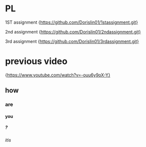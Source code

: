 # PL
1ST assignment {https://github.com/Dorislin01/1stassignment.git}

2nd assignment {https://github.com/Dorislin01/2ndassignment.git}

3rd assignment {https://github.com/Dorislin01/3rdassignment.git}
# previous video 
{https://www.youtube.com/watch?v=-ouu6y9oX-Y}
## how
### are
#### you
##### ?
###### itis
